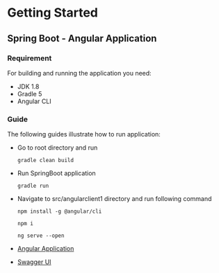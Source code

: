 # Getting Started

## Spring Boot - Angular Application

###  Requirement

For building and running the application you need:

* JDK 1.8
* Gradle 5
* Angular CLI

### Guide
The following guides illustrate how to run application:

* Go to root directory and run
  ```shell
  gradle clean build
  ```
* Run SpringBoot application  
  ```shell
  gradle run
    ```
* Navigate to src/angularclient1 directory and run following command 
   ```shell
   npm install -g @angular/cli
    ```
  
  ```shell
  npm i
     ```
  
  ```shell
  ng serve --open
     ```

* [Angular Application](http://localhost:4200/)
* [Swagger UI](http://localhost:8080/swagger-ui.html)


